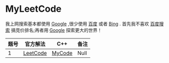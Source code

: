 # MyLeetCode
我上网搜索基本都使用 [Google][1] ,很少使用 [百度][2] 或者 [Bing][3] .
首先我不喜欢 [百度搜索][2] 搞竞价排名;再者用 [Google][1] 探索更大的世界！



|题号|官方解法|C++|备注|
|------|------|------|------|
|1|[LeetCode][4]|[MyCode][5]|Null|

[1]: https://www.google.com/ "Google"
[2]: https://www.baidu.com/ "Baidu Search"
[3]: https://cn.bing.com/ "Bing Search"
[4]: https://www.leetcode.com/
[5]: https://www.github.com/
